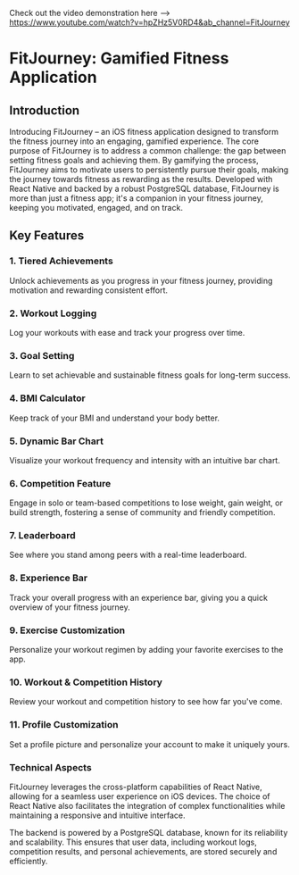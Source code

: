 Check out the video demonstration here --> https://www.youtube.com/watch?v=hpZHz5V0RD4&ab_channel=FitJourney



# FitJourney: Gamified Fitness Application

## Introduction
Introducing FitJourney – an iOS fitness application designed to transform the fitness journey into an engaging, gamified experience. The core purpose of FitJourney is to address a common challenge: the gap between setting fitness goals and achieving them. By gamifying the process, FitJourney aims to motivate users to persistently pursue their goals, making the journey towards fitness as rewarding as the results. Developed with React Native and backed by a robust PostgreSQL database, FitJourney is more than just a fitness app; it's a companion in your fitness journey, keeping you motivated, engaged, and on track. 

## Key Features

### 1. **Tiered Achievements**
   Unlock achievements as you progress in your fitness journey, providing motivation and rewarding consistent effort.

### 2. **Workout Logging**
   Log your workouts with ease and track your progress over time.

### 3. **Goal Setting**
   Learn to set achievable and sustainable fitness goals for long-term success.

### 4. **BMI Calculator**
   Keep track of your BMI and understand your body better.

### 5. **Dynamic Bar Chart**
   Visualize your workout frequency and intensity with an intuitive bar chart.

### 6. **Competition Feature**
   Engage in solo or team-based competitions to lose weight, gain weight, or build strength, fostering a sense of community and friendly competition.

### 7. **Leaderboard**
   See where you stand among peers with a real-time leaderboard.

### 8. **Experience Bar**
   Track your overall progress with an experience bar, giving you a quick overview of your fitness journey.

### 9. **Exercise Customization**
   Personalize your workout regimen by adding your favorite exercises to the app.

### 10. **Workout & Competition History**
   Review your workout and competition history to see how far you've come.

### 11. **Profile Customization**
   Set a profile picture and personalize your account to make it uniquely yours.

### Technical Aspects

FitJourney leverages the cross-platform capabilities of React Native, allowing for a seamless user experience on iOS devices. The choice of React Native also facilitates the integration of complex functionalities while maintaining a responsive and intuitive interface.

The backend is powered by a PostgreSQL database, known for its reliability and scalability. This ensures that user data, including workout logs, competition results, and personal achievements, are stored securely and efficiently.


